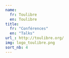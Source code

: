 ```yaml
---
name:
  fr: Toulibre
  en: Toulibre
title:
  fr: "Conférences"
  en: "Talks"
url_: http://toulibre.org/
img: logo_toulibre.png
sort_nb: 4
---
```

